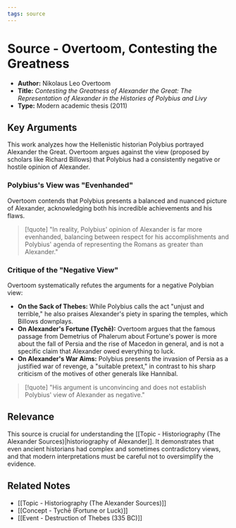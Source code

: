 ```yaml
---
tags: source
---
```


# Source - Overtoom, Contesting the Greatness

- **Author:** Nikolaus Leo Overtoom
- **Title:** *Contesting the Greatness of Alexander the Great: The Representation of Alexander in the Histories of Polybius and Livy*
- **Type:** Modern academic thesis (2011)

## Key Arguments
This work analyzes how the Hellenistic historian Polybius portrayed Alexander the Great. Overtoom argues against the view (proposed by scholars like Richard Billows) that Polybius had a consistently negative or hostile opinion of Alexander.

### Polybius's View was "Evenhanded"
Overtoom contends that Polybius presents a balanced and nuanced picture of Alexander, acknowledging both his incredible achievements and his flaws.

> [!quote]
> "In reality, Polybius' opinion of Alexander is far more evenhanded, balancing between respect for his accomplishments and Polybius' agenda of representing the Romans as greater than Alexander."

### Critique of the "Negative View"
Overtoom systematically refutes the arguments for a negative Polybian view:
- **On the Sack of Thebes:** While Polybius calls the act "unjust and terrible," he also praises Alexander's piety in sparing the temples, which Billows downplays.
- **On Alexander's Fortune (Tychē):** Overtoom argues that the famous passage from Demetrius of Phalerum about Fortune's power is more about the fall of Persia and the rise of Macedon in general, and is not a specific claim that Alexander owed everything to luck.
- **On Alexander's War Aims:** Polybius presents the invasion of Persia as a justified war of revenge, a "suitable pretext," in contrast to his sharp criticism of the motives of other generals like Hannibal.

> [!quote]
> "His argument is unconvincing and does not establish Polybius' view of Alexander as negative."

## Relevance
This source is crucial for understanding the [[Topic - Historiography (The Alexander Sources)|historiography of Alexander]]. It demonstrates that even ancient historians had complex and sometimes contradictory views, and that modern interpretations must be careful not to oversimplify the evidence.

## Related Notes
- [[Topic - Historiography (The Alexander Sources)]]
- [[Concept - Tychē (Fortune or Luck)]]
- [[Event - Destruction of Thebes (335 BC)]]
